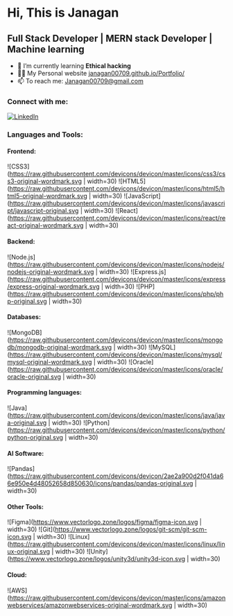 # Hi, This is Janagan

## Full Stack Developer | MERN stack Developer | Machine learning

- 🌱 I’m currently learning **Ethical hacking**
- 👨‍💻 My Personal website [janagan00709.github.io/Portfolio/](https://janagan00709.github.io/Portfolio/)
- 📫 To reach me: [Janagan00709@gmail.com](mailto:Janagan00709@gmail.com)

### Connect with me:
[![LinkedIn](https://raw.githubusercontent.com/rahuldkjain/github-profile-readme-generator/master/src/images/icons/Social/linked-in-alt.svg)](https://www.linkedin.com/in/janagan-a-260076225)

### Languages and Tools:
#### Frontend:
![CSS3](https://raw.githubusercontent.com/devicons/devicon/master/icons/css3/css3-original-wordmark.svg | width=30)
![HTML5](https://raw.githubusercontent.com/devicons/devicon/master/icons/html5/html5-original-wordmark.svg | width=30)
![JavaScript](https://raw.githubusercontent.com/devicons/devicon/master/icons/javascript/javascript-original.svg | width=30)
![React](https://raw.githubusercontent.com/devicons/devicon/master/icons/react/react-original-wordmark.svg | width=30)

#### Backend:
![Node.js](https://raw.githubusercontent.com/devicons/devicon/master/icons/nodejs/nodejs-original-wordmark.svg | width=30)
![Express.js](https://raw.githubusercontent.com/devicons/devicon/master/icons/express/express-original-wordmark.svg | width=30)
![PHP](https://raw.githubusercontent.com/devicons/devicon/master/icons/php/php-original.svg | width=30)

#### Databases:
![MongoDB](https://raw.githubusercontent.com/devicons/devicon/master/icons/mongodb/mongodb-original-wordmark.svg | width=30)
![MySQL](https://raw.githubusercontent.com/devicons/devicon/master/icons/mysql/mysql-original-wordmark.svg | width=30)
![Oracle](https://raw.githubusercontent.com/devicons/devicon/master/icons/oracle/oracle-original.svg | width=30)

#### Programming languages:
![Java](https://raw.githubusercontent.com/devicons/devicon/master/icons/java/java-original.svg | width=30)
![Python](https://raw.githubusercontent.com/devicons/devicon/master/icons/python/python-original.svg | width=30)

#### AI Software:
![Pandas](https://raw.githubusercontent.com/devicons/devicon/2ae2a900d2f041da66e950e4d48052658d850630/icons/pandas/pandas-original.svg | width=30)

#### Other Tools:
![Figma](https://www.vectorlogo.zone/logos/figma/figma-icon.svg | width=30)
![Git](https://www.vectorlogo.zone/logos/git-scm/git-scm-icon.svg | width=30)
![Linux](https://raw.githubusercontent.com/devicons/devicon/master/icons/linux/linux-original.svg | width=30)
![Unity](https://www.vectorlogo.zone/logos/unity3d/unity3d-icon.svg | width=30)

#### Cloud:
![AWS](https://raw.githubusercontent.com/devicons/devicon/master/icons/amazonwebservices/amazonwebservices-original-wordmark.svg | width=30)
